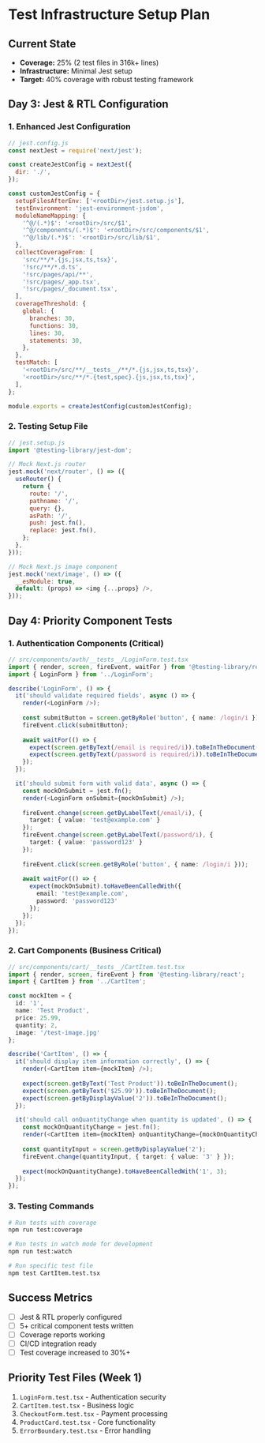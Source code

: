 # Test Infrastructure Setup Plan

## Current State
- **Coverage:** 25% (2 test files in 316k+ lines)
- **Infrastructure:** Minimal Jest setup
- **Target:** 40% coverage with robust testing framework

## Day 3: Jest & RTL Configuration

### 1. Enhanced Jest Configuration
```javascript
// jest.config.js
const nextJest = require('next/jest');

const createJestConfig = nextJest({
  dir: './',
});

const customJestConfig = {
  setupFilesAfterEnv: ['<rootDir>/jest.setup.js'],
  testEnvironment: 'jest-environment-jsdom',
  moduleNameMapping: {
    '^@/(.*)$': '<rootDir>/src/$1',
    '^@/components/(.*)$': '<rootDir>/src/components/$1',
    '^@/lib/(.*)$': '<rootDir>/src/lib/$1',
  },
  collectCoverageFrom: [
    'src/**/*.{js,jsx,ts,tsx}',
    '!src/**/*.d.ts',
    '!src/pages/api/**',
    '!src/pages/_app.tsx',
    '!src/pages/_document.tsx',
  ],
  coverageThreshold: {
    global: {
      branches: 30,
      functions: 30,
      lines: 30,
      statements: 30,
    },
  },
  testMatch: [
    '<rootDir>/src/**/__tests__/**/*.{js,jsx,ts,tsx}',
    '<rootDir>/src/**/*.{test,spec}.{js,jsx,ts,tsx}',
  ],
};

module.exports = createJestConfig(customJestConfig);
```

### 2. Testing Setup File
```javascript
// jest.setup.js
import '@testing-library/jest-dom';

// Mock Next.js router
jest.mock('next/router', () => ({
  useRouter() {
    return {
      route: '/',
      pathname: '/',
      query: {},
      asPath: '/',
      push: jest.fn(),
      replace: jest.fn(),
    };
  },
}));

// Mock Next.js image component
jest.mock('next/image', () => ({
  __esModule: true,
  default: (props) => <img {...props} />,
}));
```

## Day 4: Priority Component Tests

### 1. Authentication Components (Critical)
```typescript
// src/components/auth/__tests__/LoginForm.test.tsx
import { render, screen, fireEvent, waitFor } from '@testing-library/react';
import { LoginForm } from '../LoginForm';

describe('LoginForm', () => {
  it('should validate required fields', async () => {
    render(<LoginForm />);
    
    const submitButton = screen.getByRole('button', { name: /login/i });
    fireEvent.click(submitButton);
    
    await waitFor(() => {
      expect(screen.getByText(/email is required/i)).toBeInTheDocument();
      expect(screen.getByText(/password is required/i)).toBeInTheDocument();
    });
  });

  it('should submit form with valid data', async () => {
    const mockOnSubmit = jest.fn();
    render(<LoginForm onSubmit={mockOnSubmit} />);
    
    fireEvent.change(screen.getByLabelText(/email/i), {
      target: { value: 'test@example.com' }
    });
    fireEvent.change(screen.getByLabelText(/password/i), {
      target: { value: 'password123' }
    });
    
    fireEvent.click(screen.getByRole('button', { name: /login/i }));
    
    await waitFor(() => {
      expect(mockOnSubmit).toHaveBeenCalledWith({
        email: 'test@example.com',
        password: 'password123'
      });
    });
  });
});
```

### 2. Cart Components (Business Critical)
```typescript
// src/components/cart/__tests__/CartItem.test.tsx
import { render, screen, fireEvent } from '@testing-library/react';
import { CartItem } from '../CartItem';

const mockItem = {
  id: '1',
  name: 'Test Product',
  price: 25.99,
  quantity: 2,
  image: '/test-image.jpg'
};

describe('CartItem', () => {
  it('should display item information correctly', () => {
    render(<CartItem item={mockItem} />);
    
    expect(screen.getByText('Test Product')).toBeInTheDocument();
    expect(screen.getByText('$25.99')).toBeInTheDocument();
    expect(screen.getByDisplayValue('2')).toBeInTheDocument();
  });

  it('should call onQuantityChange when quantity is updated', () => {
    const mockOnQuantityChange = jest.fn();
    render(<CartItem item={mockItem} onQuantityChange={mockOnQuantityChange} />);
    
    const quantityInput = screen.getByDisplayValue('2');
    fireEvent.change(quantityInput, { target: { value: '3' } });
    
    expect(mockOnQuantityChange).toHaveBeenCalledWith('1', 3);
  });
});
```

### 3. Testing Commands
```bash
# Run tests with coverage
npm run test:coverage

# Run tests in watch mode for development
npm run test:watch

# Run specific test file
npm test CartItem.test.tsx
```

## Success Metrics
- [ ] Jest & RTL properly configured
- [ ] 5+ critical component tests written
- [ ] Coverage reports working
- [ ] CI/CD integration ready
- [ ] Test coverage increased to 30%+

## Priority Test Files (Week 1)
1. `LoginForm.test.tsx` - Authentication security
2. `CartItem.test.tsx` - Business logic
3. `CheckoutForm.test.tsx` - Payment processing
4. `ProductCard.test.tsx` - Core functionality
5. `ErrorBoundary.test.tsx` - Error handling
